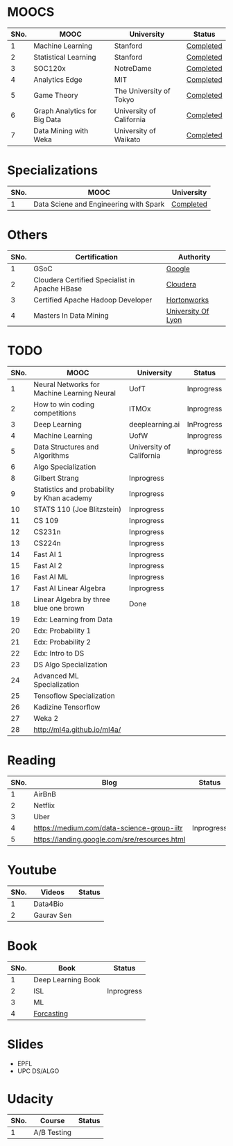 # MOOCS

SNo.| MOOC | University | Status 
--- | ---  | --- | ---
1 | Machine Learning | Stanford | [Completed](https://www.coursera.org/account/accomplishments/records/BD4X2HUWKWJN)
2 | Statistical Learning | Stanford | [Completed](https://verify.lagunita.stanford.edu/SOA/a11d80627d6c4bdb9aa0d719482b004d/?lipi=urn%3Ali%3Apage%3Ad_flagship3_profile_view_base%3BzFpAVE7STVCV7OXC350UNA%3D%3D)
3 | SOC120x | NotreDame | [Completed](https://verify.edx.org/cert/a60cdafbee274024bd19b3cfdbd443b7)
4 | Analytics Edge | MIT | [Completed](https://courses.edx.org/certificates/659c8dfe1e644063b4f288aa4f4a3f00)
5 | Game Theory | The University of Tokyo | [Completed](https://www.coursera.org/account/accomplishments/certificate/423XY9HJ535S)
6 | Graph Analytics for Big Data | University of California | [Completed](https://www.coursera.org/account/accomplishments/verify/SZ7GY3D65MZ3)
7 | Data Mining with Weka | University of Waikato | [Completed](https://github.com/krishnakalyan3/krishnakalyan3.github.io/blob/master/certificates/weka.pdf)


# Specializations

SNo.| MOOC | University
--- | ---  | --- 
1 | Data Sciene and Engineering with Spark | [Completed](https://credentials.edx.org/credentials/ca26c9d54f3041fe9c70cee126e340b4/)

# Others

SNo.| Certification | Authority  
--- | ---  | --- 
1 | GSoC | [Google](https://github.com/krishnakalyan3/krishnakalyan3.github.io/blob/master/certificates/Certificate%20of%20Completion%20for%20Sai%20Krishna%20Kalyan.pdf)
2 | Cloudera Certified Specialist in Apache HBase | [Cloudera](https://github.com/krishnakalyan3/krishnakalyan3.github.io/blob/master/certificates/Cloudera%20HBase.pdf)
3 | Certified Apache Hadoop Developer | [Hortonworks](https://github.com/krishnakalyan3/krishnakalyan3.github.io/blob/master/certificates/Hortonworks%20Hadoop.jpg) 
4 | Masters In Data Mining | [University Of Lyon](https://github.com/krishnakalyan3/krishnakalyan3.github.io/blob/master/certificates/degree.jpeg)

# TODO

SNo.| MOOC | University | Status 
--- | ---  | --- | ---
1 | Neural Networks for Machine Learning Neural | UofT | Inprogress
2 | How to win coding competitions | ITMOx | Inprogress
3 | Deep Learning | deeplearning.ai | InProgress
4 | Machine Learning | UofW | Inprogress
5 | Data Structures and Algorithms | University of California | Inprogress
6 | Algo Specialization
8 | Gilbert Strang | Inprogress
9 | Statistics and probability by Khan academy | Inprogress
10 | STATS 110 (Joe Blitzstein) | Inprogress
11 | CS 109 | Inprogress
12 | CS231n | Inprogress
13 | CS224n | Inprogress
14 | Fast AI 1 | Inprogress
15 | Fast AI 2 | Inprogress
16 | Fast AI ML | Inprogress
17 | Fast AI Linear Algebra | Inprogress
18 | Linear Algebra by three blue one brown | Done
19 | Edx: Learning from Data
20 | Edx: Probability 1
21 | Edx: Probability 2
22 | Edx: Intro to DS
23 | DS Algo Specialization
24 | Advanced ML Specialization
25 | Tensoflow Specialization
26 | Kadizine Tensorflow
27 | Weka 2
28 | http://ml4a.github.io/ml4a/

# Reading
SNo.| Blog | Status 
--- | ---  | --- 
1 | AirBnB | 
2 | Netflix | 
3 | Uber | 
4 | https://medium.com/data-science-group-iitr | Inprogress
5 | https://landing.google.com/sre/resources.html

# Youtube
SNo.| Videos | Status 
--- | ---  | --- 
1 | Data4Bio
2 | Gaurav Sen

# Book
SNo.| Book | Status 
--- | ---  | --- 
1 | Deep Learning Book | 
2 | ISL | Inprogress
3 | ML | 
4 | [Forcasting](https://otexts.org/fpp2/) | 


# Slides
- EPFL
- UPC DS/ALGO

# Udacity
SNo.| Course | Status
--- | ---  | ---
1 | A/B Testing |
